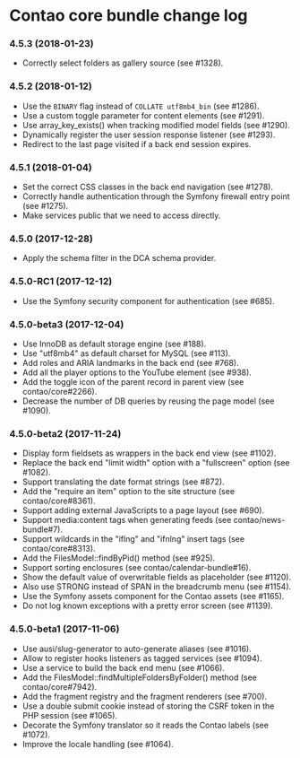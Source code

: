 # Contao core bundle change log

### 4.5.3 (2018-01-23)

 * Correctly select folders as gallery source (see #1328).

### 4.5.2 (2018-01-12)

 * Use the `BINARY` flag instead of `COLLATE utf8mb4_bin` (see #1286).
 * Use a custom toggle parameter for content elements (see #1291).
 * Use array_key_exists() when tracking modified model fields (see #1290).
 * Dynamically register the user session response listener (see #1293).
 * Redirect to the last page visited if a back end session expires.

### 4.5.1 (2018-01-04)

 * Set the correct CSS classes in the back end navigation (see #1278).
 * Correctly handle authentication through the Symfony firewall entry point (see #1275).
 * Make services public that we need to access directly.

### 4.5.0 (2017-12-28)

 * Apply the schema filter in the DCA schema provider.

### 4.5.0-RC1 (2017-12-12)

 * Use the Symfony security component for authentication (see #685).

### 4.5.0-beta3 (2017-12-04)

 * Use InnoDB as default storage engine (see #188).
 * Use "utf8mb4" as default charset for MySQL (see #113).
 * Add roles and ARIA landmarks in the back end (see #768).
 * Add all the player options to the YouTube element (see #938).
 * Add the toggle icon of the parent record in parent view (see contao/core#2266).
 * Decrease the number of DB queries by reusing the page model (see #1090).

### 4.5.0-beta2 (2017-11-24)

 * Display form fieldsets as wrappers in the back end view (see #1102).
 * Replace the back end "limit width" option with a "fullscreen" option (see #1082).
 * Support translating the date format strings (see #872).
 * Add the "require an item" option to the site structure (see contao/core#8361).
 * Support adding external JavaScripts to a page layout (see #690).
 * Support media:content tags when generating feeds (see contao/news-bundle#7).
 * Support wildcards in the "iflng" and "ifnlng" insert tags (see contao/core#8313).
 * Add the FilesModel::findByPid() method (see #925).
 * Support sorting enclosures (see contao/calendar-bundle#16).
 * Show the default value of overwritable fields as placeholder (see #1120).
 * Also use STRONG instead of SPAN in the breadcrumb menu (see #1154).
 * Use the Symfony assets component for the Contao assets (see #1165).
 * Do not log known exceptions with a pretty error screen (see #1139).

### 4.5.0-beta1 (2017-11-06)

 * Use ausi/slug-generator to auto-generate aliases (see #1016).
 * Allow to register hooks listeners as tagged services (see #1094).
 * Use a service to build the back end menu (see #1066).
 * Add the FilesModel::findMultipleFoldersByFolder() method (see contao/core#7942).
 * Add the fragment registry and the fragment renderers (see #700).
 * Use a double submit cookie instead of storing the CSRF token in the PHP session (see #1065).
 * Decorate the Symfony translator so it reads the Contao labels (see #1072).
 * Improve the locale handling (see #1064).
